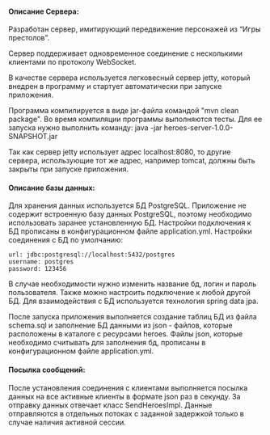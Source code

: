 ﻿#### Описание Сервера:

Разработан сервер, имитирующий передвижение персонажей из “Игры престолов”. 

Сервер поддерживает одновременное соединение с несколькими клиентами по протоколу WebSocket.

В качестве сервера используется легковесный сервер jetty, который внедрен в программу и стартует автоматически при запуске приложения.

Программа компилируется в виде jar-файла командой "mvn clean package". Во время компиляции программы выполняются тесты. Для ее запуска нужно выполнить команду: java -jar heroes-server-1.0.0-SNAPSHOT.jar

Так как сервер jetty использует адрес localhost:8080, то другие сервера, использующие тот же адрес, например tomcat, должны быть закрыты при запуске приложения.

#### Описание базы данных:
Для хранения данных используется БД PostgreSQL.
Приложение не содержит встроенную базу данных PostgreSQL, поэтому необходимо использовать заранее установленную БД. Настройки подключения к БД прописаны в конфигурационном файле application.yml.
Настройки соединения с БД по умолчанию:

    url: jdbc:postgresql://localhost:5432/postgres
    username: postgres
    password: 123456
В случае необходимости нужно изменить название бд, логин и пароль пользователя. Также можно настроить подключение к любой другой БД.
Для взаимодействия с БД используется технология spring data jpa. 

После запуска приложения выполняется создание таблиц БД из файла schema.sql и заполнение БД данными из json - файлов, которые расположены в каталоге с ресурсами heroes.
Файлы json, которые необходимо считывать для заполнения бд, прописаны в конфигурационном файле application.yml.

#### Посылка сообщений:
После установления соединения с клиентами выполняется посылка данных на все активные клиенты в формате json раз в секунду.
За отправку данных отвечает класс SendHeroesImpl. Данные отправляются в отдельных потоках с заданной задержкой только в случае наличия активной сессии.